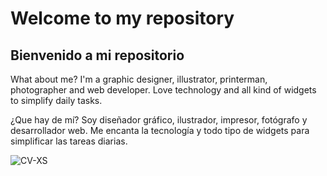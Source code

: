 # Welcome to my repository
## Bienvenido a mi repositorio

What about me? I'm a graphic designer, illustrator, printerman, photographer and web developer.
Love technology and all kind of widgets to simplify daily tasks.

¿Que hay de mí? Soy diseñador gráfico, ilustrador, impresor, fotógrafo y desarrollador web. 
Me encanta la tecnología y todo tipo de widgets para simplificar las tareas diarias. 

![CV-XS](https://user-images.githubusercontent.com/74865473/131606066-04c70e47-0f66-4c6f-85de-6fa6cbbfad1a.jpg)
